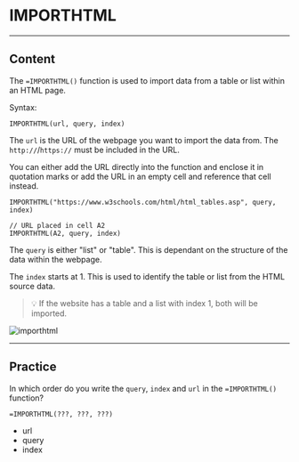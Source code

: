 ﻿---
author: Stefan-Stojanovic

aspects:
  - workout

type: normal

category: how to



---

# IMPORTHTML

---
## Content

The `=IMPORTHTML()` function is used to import data from a table or list within an HTML page.

Syntax:
```plain-text
IMPORTHTML(url, query, index)
```

The `url` is the URL of the webpage you want to import the data from. The `http://`/`https://` must be included in the URL.

You can either add the URL directly into the function and enclose it in quotation marks or add the URL in an empty cell and reference that cell instead.

```plain-text
IMPORTHTML("https://www.w3schools.com/html/html_tables.asp", query, index)

// URL placed in cell A2
IMPORTHTML(A2, query, index)
```

The `query` is either "list" or "table". This is dependant on the structure of the data within the webpage.

The `index` starts at 1. This is used to identify the table or list from the HTML source data.

> 💡 If the website has a table and a list with index 1, both will be imported.


![importhtml](https://img.enkipro.com/9f227c4cb224eb379f4b6abc21131782.gif)

---
## Practice

In which order do you write the `query`, `index` and `url` in the `=IMPORTHTML()` function?

```plain-text
=IMPORTHTML(???, ???, ???)
```

- url
- query
- index